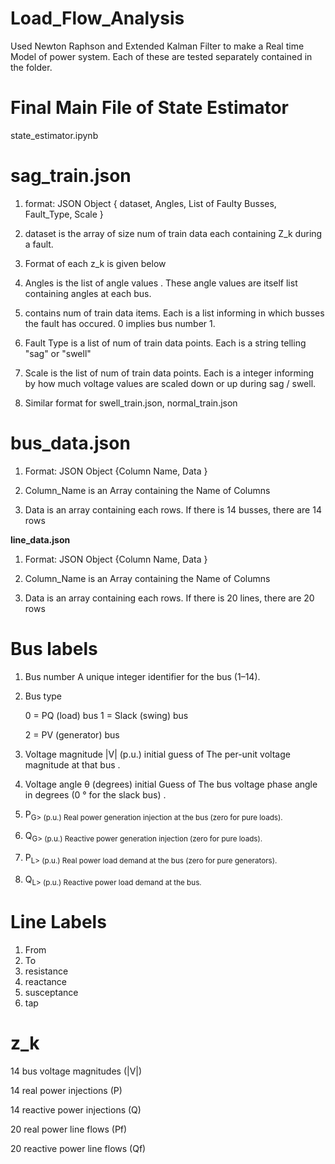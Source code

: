 # Load_Flow_Analysis

Used Newton Raphson and Extended Kalman Filter to make a Real time Model of power system. Each of these are tested separately contained in the folder.

# Final Main File of State Estimator

state_estimator.ipynb

# sag_train.json

1) format: JSON Object { dataset, 
			            Angles, 
			            List of Faulty Busses, 
			            Fault_Type, 
			            Scale }

2) dataset is the array of size num of train data each containing Z_k during a fault.

3) Format of each z_k is given below

4) Angles is the list of angle values . These angle values are itself list containing angles at each bus.

5) contains num of train data items. Each is a list informing in which busses the fault has occured. 0 implies bus number 1.

6) Fault Type is a list of num of train data points. Each is a string telling "sag" or "swell"

7) Scale is the list of num of train data points. Each is a integer informing by how much voltage values are scaled down or up during sag / swell.

8) Similar format for swell_train.json, normal_train.json


# bus_data.json

1) Format: JSON Object {Column Name,
            			Data
            			}

2) Column_Name is an Array containing the Name of Columns

3) Data is an array containing each rows. If there is 14 busses, there are 14 rows


**line_data.json**

1) Format: JSON Object {Column Name,
			            Data
			            }

2) Column_Name is an Array containing the Name of Columns

3) Data is an array containing each rows. If there is 20 lines, there are 20 rows


# Bus labels

1) Bus number
    A unique integer identifier for the bus (1–14).

2) Bus type

    0 = PQ (load) bus
    1 = Slack (swing) bus

    2 = PV (generator) bus



3) Voltage magnitude |V| (p.u.)
    initial guess of The per-unit voltage magnitude at that bus .

4) Voltage angle θ (degrees)
    initial Guess of The bus voltage phase angle in degrees (0 ° for the slack bus) .

5) P<sub>G> (p.u.)
    Real power generation injection at the bus (zero for pure loads).

6) Q<sub>G> (p.u.)
    Reactive power generation injection (zero for pure loads).

7) P<sub>L> (p.u.)
    Real power load demand at the bus (zero for pure generators).

8) Q<sub>L> (p.u.)
    Reactive power load demand at the bus.


# Line Labels

1) From
2) To
3) resistance
4) reactance
5) susceptance
6) tap


# z_k

14 bus voltage magnitudes (|V|)

14 real power injections (P)

14 reactive power injections (Q)

20 real power line flows (Pf)

20 reactive power line flows (Qf)
